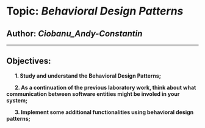 # Topic: *Behavioral Design Patterns*
## Author: *Ciobanu_Andy-Constantin*
------
## Objectives:
&ensp; &ensp; __1. Study and understand the Behavioral Design Patterns;__

&ensp; &ensp; __2. As a continuation of the previous laboratory work, think about what communication between software entities might be involed in your system;__

&ensp; &ensp; __3. Implement some additional functionalities using behavioral design patterns;__